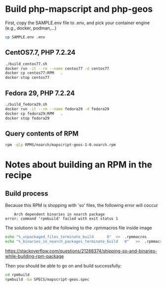 # Build php-mapscript and php-geos
First, copy the SAMPLE.env file to .env, and pick your container engine (e.g., docker, podman,...)
```bash
cp SAMPLE.env .env
```


## CentOS7.7, PHP 7.2.24
```bash
./build_centos77.sh
docker run -it --rm --name centos77 -d centos77
docker cp centos77:RPM   .
docker stop centos77
```


## Fedora 29, PHP 7.2.24
```bash
./build_fedora29.sh
docker run -it --rm --name fedora29 -d fedora29
docker cp fedora29:RPM   .
docker stop fedora29
```


## Query contents of RPM
```bash
rpm -qlp RPMS/noarch/mapscript-geos-1-0.noarch.rpm
```




# Notes about building an RPM in the recipe 

## Build process
Because this RPM is shopping with 'so' files, the following error will coccur
```
    Arch dependent binaries in noarch package
error: command 'rpmbuild' failed with exit status 1
```
The solutionn is to add the following to the .rpmmacros file inside image
```bash
echo "%_unpackaged_files_terminate_build      0"  >>  .rpmmacros
echo "%_binaries_in_noarch_packages_terminate_build   0"   >>  .rpmmacros
```
https://stackoverflow.com/questions/21288374/shipping-so-and-binaries-while-building-rpm-package

Then you should be able to go on and build successfully:
```bash
cd rpmbuild
rpmbuild -ba SPECS/mapscript-geos.spec 
```

